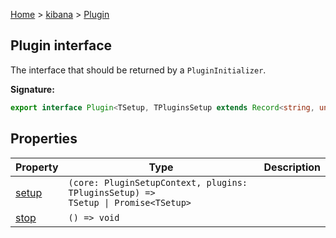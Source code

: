 [Home](./index) &gt; [kibana](./kibana.md) &gt; [Plugin](./kibana.plugin.md)

## Plugin interface

The interface that should be returned by a `PluginInitializer`<!-- -->.

<b>Signature:</b>

```typescript
export interface Plugin<TSetup, TPluginsSetup extends Record<string, unknown> = 
```

## Properties

|  Property | Type | Description |
|  --- | --- | --- |
|  [setup](./kibana.plugin.setup.md) | <code>(core: PluginSetupContext, plugins: TPluginsSetup) =&gt; TSetup &#124; Promise&lt;TSetup&gt;</code> |  |
|  [stop](./kibana.plugin.stop.md) | <code>() =&gt; void</code> |  |

